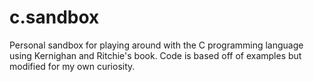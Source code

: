 c.sandbox
=========

Personal sandbox for playing around with the C programming language using Kernighan and Ritchie's book. Code is based off of examples but modified for my own curiosity.
